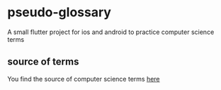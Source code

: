 # pseudo-glossary

A small flutter project for ios and android to practice computer science terms

## source of terms

You find the source of computer science
terms [here](https://w3schools.sinsixx.com/site/site_glossary.asp.htm)
